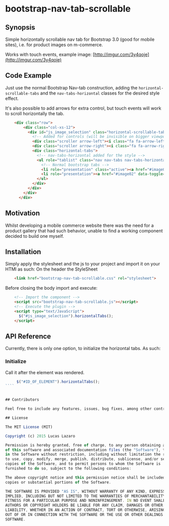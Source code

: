 # bootstrap-nav-tab-scrollable


## Synopsis

Simple horizontally scrollable nav tab for Bootstrap 3.0 (good for mobile sites), i.e. for product images on m-commerce. 

Works with touch events, example image: [http://imgur.com/3y4qoje](http://imgur.com/3y4qoje) 


## Code Example

Just use the normal Bootstrap Nav-tab construction, adding the `horizontal-scrollable-tabs` and the `nav-tabs-horizontal` classes for the desired style effect.  

It's also possible to add arrows for extra control, but touch events will work to scroll horizontally the tab.

````html
    <div class="row">
        <div class="col-xs-12">
          <div id="js_image_selection" class="horizontal-scrollable-tabs">
            <!-- Added for controls (will be invisible on bigger viewports) - touch/swipe/dragging does work though -->
            <div class="scroller arrow-left"><i class="fa fa-arrow-left"></i></div> 
            <div class="scroller arrow-right"><i class="fa fa-arrow-right"></i></div>
            <div class="horizontal-tabs">
              <!-- nav-tabs-horizontal added for the style -->
              <ul role="tablist" class="nav nav-tabs nav-tabs-horizontal">
                <!-- Normal bootstrap tabs -->
                <li role="presentation" class="active"><a href="#image01" data-toggle="tab">Tab 1</a></li>
                <li role="presentation"><a href="#image02" data-toggle="tab">Tab 2</a></li>
              </ul>
            </div>
          </div>
        </div>
      </div>
````

## Motivation

Whilst developing a mobile commerce website there was the need for a product gallery that had such behavior, unable to find a working component decided to build one myself.

## Installation

Simply apply the stylesheet and the js to your project and import it on your HTMl as such:
On the header the StyleSheet
````html
    <link href="bootstrap-nav-tab-scrollable.css" rel="stylesheet"> 
```` 

Before closing the body import and execute:
````html
    <!-- Import the component -->
    <script src="bootstrap-nav-tab-scrollable.js"></script>
    <!-- Execute the plugin -->
    <script type="text/JavaScript">
      $("#js_image_selection").horizontalTabs();
    </script>    
````

## API Reference

Currently, there is only one option, to initialize the horizontal tabs. As such:

### Initialize
Call it after the element was rendered.
`````javascript
     $("#ID_OF_ELEMENT").horizontalTabs();
````


## Contributors

Feel free to include any features, issues, bug fixes, among other contributions, every help is welcome and very much appreciated.

## License

The MIT License (MIT)

Copyright (c) 2015 Lucas Lazaro

Permission is hereby granted, free of charge, to any person obtaining a copy
of this software and associated documentation files (the "Software"), to deal
in the Software without restriction, including without limitation the rights
to use, copy, modify, merge, publish, distribute, sublicense, and/or sell
copies of the Software, and to permit persons to whom the Software is
furnished to do so, subject to the following conditions:

The above copyright notice and this permission notice shall be included in all
copies or substantial portions of the Software.

THE SOFTWARE IS PROVIDED "AS IS", WITHOUT WARRANTY OF ANY KIND, EXPRESS OR
IMPLIED, INCLUDING BUT NOT LIMITED TO THE WARRANTIES OF MERCHANTABILITY,
FITNESS FOR A PARTICULAR PURPOSE AND NONINFRINGEMENT. IN NO EVENT SHALL THE
AUTHORS OR COPYRIGHT HOLDERS BE LIABLE FOR ANY CLAIM, DAMAGES OR OTHER
LIABILITY, WHETHER IN AN ACTION OF CONTRACT, TORT OR OTHERWISE, ARISING FROM,
OUT OF OR IN CONNECTION WITH THE SOFTWARE OR THE USE OR OTHER DEALINGS IN THE
SOFTWARE.
